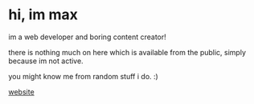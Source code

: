 # hi, im max

im a web developer and boring content creator!

there is nothing much on here which is available from the public, simply because im not active.

you might know me from random stuff i do. :)

[website](https://pixlu.neocities.org)
